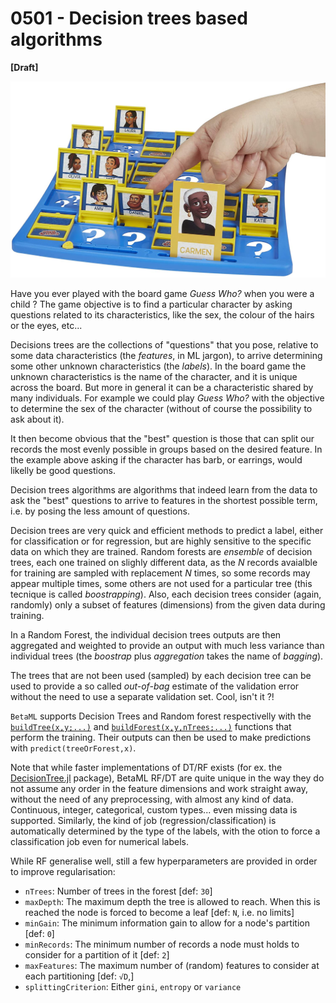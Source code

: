# 0501 - Decision trees based algorithms
**[Draft]**



![GuessWho](imgs/guessWho.jpg)

Have you ever played with the board game _Guess Who?_ when you were a child ? The game objective is to find a particular character by asking questions related to its characteristics, like the sex, the colour of the hairs or the eyes, etc...

Decisions trees are the collections of "questions" that you pose, relative to some data characteristics (the _features_, in ML jargon), to arrive determining some other unknown characteristics (the _labels_).
In the board game the unknown characteristics is the name of the character, and it is unique across the board.
But more in general it can be a characteristic shared by many individuals. For example we could play _Guess Who?_ with the objective to determine the sex of the character (without of course the possibility to ask about it).

It then become obvious that the "best" question is those that can split our records the most evenly possible in groups based on the desired feature. In the example above asking if the character has barb, or earrings,  would likelly be good questions. 

Decision trees algorithms are algorithms that indeed learn from the data to ask the "best" questions to arrive to features in the shortest possible term, i.e. by posing the less amount of questions.

Decision trees are very quick and efficient methods to predict a label, either for classification or for regression, but are highly sensitive to the specific data on which they are trained.
Random forests are _ensemble_ of decision trees, each one trained on slighly different data, as the _N_ records avaialble for training are sampled with replacement _N_ times, so some records may appear multiple times, some others are not used for a particular tree (this tecnique is called _boostrapping_).
Also, each decision trees consider (again, randomly) only a subset of features (dimensions) from the given data during training.

In a Random Forest, the individual decision trees outputs are then aggregated and weighted to provide an output with much less variance than individual trees (the _boostrap_ plus _aggregation_ takes the name of _bagging_).

The trees that are not been used (sampled) by each decision tree can be used to provide a so called _out-of-bag_ estimate of the validation error without the need to use a separate validation set. Cool, isn't it ?!

`BetaML` supports Decision Trees and Random forest respectivelly with the [`buildTree(x,y;...)`](https://sylvaticus.github.io/BetaML.jl/stable/Trees.html#BetaML.Trees.buildTree-Union{Tuple{Ty},%20Tuple{Any,%20AbstractVector{Ty}}}%20where%20Ty) and [`buildForest(x,y,nTrees;...)`](https://sylvaticus.github.io/BetaML.jl/stable/Trees.html#BetaML.Trees.buildForest-Union{Tuple{Ty},%20Tuple{Any,%20AbstractVector{Ty}},%20Tuple{Any,%20AbstractVector{Ty},%20Any}}%20where%20Ty) functions that perform the training.
Their outputs can then be used to make predictions with `predict(treeOrForest,x)`.

Note that while faster implementations of DT/RF exists (for ex. the [DecisionTree.jl](https://github.com/bensadeghi/DecisionTree.jl) package), BetaML RF/DT are quite unique in the way they do not assume any order in the feature dimensions and work straight away, without the need of any preprocessing, with almost any kind of data. Continuous, integer, categorical, custom types... even missing data is supported.
Similarly, the kind of job (regression/classification) is automatically determined by the type of the labels, with the otion to force a classification job even for numerical labels.

While RF generalise well, still a few hyperparameters are provided in order to improve regularisation:
- `nTrees`: Number of trees in the forest [def: `30`]
- `maxDepth`: The maximum depth the tree is allowed to reach. When this is reached the node is forced to become a leaf [def: `N`, i.e. no limits]
- `minGain`: The minimum information gain to allow for a node's partition [def: `0`]
- `minRecords`:  The minimum number of records a node must holds to consider for a partition of it [def: `2`]
- `maxFeatures`: The maximum number of (random) features to consider at each partitioning [def: `√D`,]
- `splittingCriterion`: Either `gini`, `entropy` or `variance`
